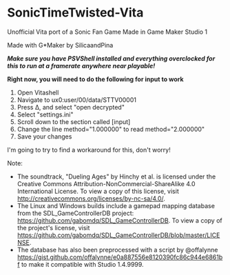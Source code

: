 # SonicTimeTwisted-Vita
Unofficial Vita port of a Sonic Fan Game Made in Game Maker Studio 1

Made with G*Maker by SilicaandPina

***Make sure you have PSVShell installed and everything overclocked for this to run at a framerate anywhere near playable!***

**Right now, you will need to do the following for input to work**
1. Open Vitashell
2. Navigate to ux0:user/00/data/STTV00001
3. Press Δ, and select "open decrypted"
4. Select "settings.ini"
5. Scroll down to the section called [input]
6. Change the line method="1.000000" to read method="2.000000"
7. Save your changes

I'm going to try to find a workaround for this, don't worry!

Note:
 - The soundtrack, "Dueling Ages" by Hinchy et al. is licensed under the Creative Commons Attribution-NonCommercial-ShareAlike 4.0 International License. To view a copy of this license, visit http://creativecommons.org/licenses/by-nc-sa/4.0/.
 - The Linux and Windows builds include a gamepad mapping database from the SDL_GameControllerDB project: https://github.com/gabomdq/SDL_GameControllerDB. To view a copy of the project's license, visit https://github.com/gabomdq/SDL_GameControllerDB/blob/master/LICENSE.
 - The database has also been preprocessed with a script by @offalynne https://gist.github.com/offalynne/e0a887556e8120390fc86c944e6861bf to make it compatible with Studio 1.4.9999.
